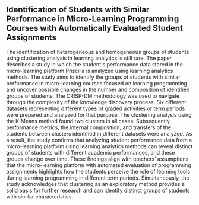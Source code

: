 ## Identification of Students with Similar Performance in Micro-Learning Programming Courses with Automatically Evaluated Student Assignments 
The identification of heterogeneous and homogeneous groups of students using clustering analysis in learning analytics is still rare. The paper describes a study in which the student's performance data stored in the micro-learning platform Priscilla is analyzed using learning analytics methods. The study aims to identify the groups of students with similar performance in micro-learning courses focused on learning programming and uncover possible changes in the number and composition of identified groups of students. The CRISP-DM methodology was used to navigate through the complexity of the knowledge discovery process. Six different datasets representing different types of graded activities or term periods were prepared and analyzed for that purpose. The clustering analysis using the K-Means method found two clusters in all cases. Subsequently, performance metrics, the internal composition, and transfers of the students between clusters identified in different datasets were analyzed. As a result, the study confirms that analyzing student performance data from a micro-learning platform using learning analytics methods can reveal distinct groups of students with different academic performances, and these groups change over time. These findings align with teachers’ assumptions that the micro-learning platform with automated evaluation of programming assignments highlights how the students perceive the role of learning tools during learning programming in different term periods. Simultaneously, the study acknowledges that clustering as an exploratory method provides a solid basis for further research and can identify distinct groups of students with similar characteristics. 
